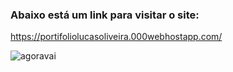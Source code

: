 ### Abaixo está um link para visitar o site:


https://portifoliolucasoliveira.000webhostapp.com/


![agoravai](https://user-images.githubusercontent.com/47563193/76167848-854a4c80-6148-11ea-8e3f-9d15ae17ef5f.jpg)
